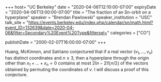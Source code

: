 +++
  host= "UC Berkeley"
  date = "2020-04-06T12:10:00-07:00"
  expiryDate = "2020-04-06T13:00:00-07:00"
  title = "The fraction of an Sn-orbit on a hyperplane"
  speaker = "Brendan Pawlowski"
  speaker_institution = "USC"
  talk_site = "https://events.berkeley.edu/index.php/calendar/sn/math.html?event_ID=132639&date=2020-04-06&filter=Secondary%20Event%20Type&filtersel="
  categories = ["CO"]

  publishDate = "2000-02-07T16:00:00-07:00"
+++

Huang, McKinnon, and Satriano conjectured that if a real vector $(v_1,...,v_n)$ has distinct coordinates and $n\ge3$, then a hyperplane through the origin other than $x_1+...+x_n=0$ contains at most $2(n−2)!\lfloor n/2\rfloor$ of the vectors obtained by permuting the coordinates of $v$. I will discuss a proof of this conjecture.